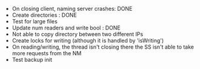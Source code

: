 - On closing client, naming server crashes: DONE
- Create directories : DONE
- Test for large files
- Update num readers and write bool : DONE
- Not able to copy directory between two different IPs
- Create locks for writing (although it is handled by 'isWriting')
- On reading/writing, the thread isn't closing there the SS isn't able to take more requests from the NM
- Test backup init